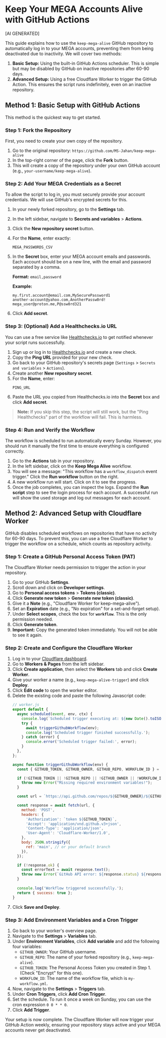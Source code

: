 # Keep Your MEGA Accounts Alive with GitHub Actions 
[AI GENERATED]

This guide explains how to use the `keep-mega-alive` GitHub repository to automatically log in to your MEGA accounts, preventing them from being deactivated due to inactivity. We will cover two methods:

1.  **Basic Setup:** Using the built-in GitHub Actions scheduler. This is simple but may be disabled by GitHub on inactive repositories after 60-90 days.
2.  **Advanced Setup:** Using a free Cloudflare Worker to trigger the GitHub Action. This ensures the script runs indefinitely, even on an inactive repository.

## Method 1: Basic Setup with GitHub Actions

This method is the quickest way to get started.

### Step 1: Fork the Repository

First, you need to create your own copy of the repository.

1.  Go to the original repository: `https://github.com/MS-Jahan/keep-mega-alive`
2.  In the top-right corner of the page, click the **Fork** button.
3.  This will create a copy of the repository under your own GitHub account (e.g., `your-username/keep-mega-alive`).

### Step 2: Add Your MEGA Credentials as a Secret

To allow the script to log in, you must securely provide your account credentials. We will use GitHub's encrypted secrets for this.

1.  In your newly forked repository, go to the **Settings** tab.
2.  In the left sidebar, navigate to **Secrets and variables** > **Actions**.
3.  Click the **New repository secret** button.
4.  For the **Name**, enter exactly:
    ```
    MEGA_PASSWORDS_CSV
    ```
5.  In the **Secret** box, enter your MEGA account emails and passwords. Each account should be on a new line, with the email and password separated by a comma.

    **Format:** `email,password`

    **Example:**
    ```
    my.first.account@email.com,MySecurePassword1
    another-account@yahoo.com,AnotherPassw0rd!
    mega_user@proton.me,P@ssw0rd321
    ```
6.  Click **Add secret**.

### Step 3: (Optional) Add a Healthchecks.io URL

You can use a free service like [Healthchecks.io](https://healthchecks.io) to get notified whenever your script runs successfully.

1.  Sign up or log in to [Healthchecks.io](https://healthchecks.io) and create a new check.
2.  Copy the **Ping URL** provided for your new check.
3.  Go back to your GitHub repository's secrets page (`Settings` > `Secrets and variables` > `Actions`).
4.  Create another **New repository secret**.
5.  For the **Name**, enter:
    ```
    PING_URL
    ```
6.  Paste the URL you copied from Healthchecks.io into the **Secret** box and click **Add secret**.

> **Note:** If you skip this step, the script will still work, but the "Ping Healthchecks" part of the workflow will fail. This is harmless.

### Step 4: Run and Verify the Workflow

The workflow is scheduled to run automatically every Sunday. However, you should run it manually the first time to ensure everything is configured correctly.

1.  Go to the **Actions** tab in your repository.
2.  In the left sidebar, click on the **Keep Mega Alive** workflow.
3.  You will see a message: "This workflow has a `workflow_dispatch` event trigger." Click the **Run workflow** button on the right.
4.  A new workflow run will start. Click on it to see the progress.
5.  Once the job completes, you can inspect the logs. Expand the **Run script** step to see the login process for each account. A successful run will show the used storage and log out messages for each account.



## Method 2: Advanced Setup with Cloudflare Worker

GitHub disables scheduled workflows on repositories that have no activity for 60-90 days. To prevent this, you can use a free Cloudflare Worker to trigger the workflow on a schedule, which counts as repository activity.

### Step 1: Create a GitHub Personal Access Token (PAT)

The Cloudflare Worker needs permission to trigger the action in your repository.

1.  Go to your GitHub **Settings**.
2.  Scroll down and click on **Developer settings**.
3.  Go to **Personal access tokens** > **Tokens (classic)**.
4.  Click **Generate new token** > **Generate new token (classic)**.
5.  Give it a **Note** (e.g., "Cloudflare Worker for keep-mega-alive").
6.  Set an **Expiration** date (e.g., "No expiration" for a set-and-forget setup).
7.  Under **Select scopes**, check the box for **`workflow`**. This is the only permission needed.
8.  Click **Generate token**.
9.  **Important:** Copy the generated token immediately. You will not be able to see it again.

### Step 2: Create and Configure the Cloudflare Worker

1.  Log in to your [Cloudflare dashboard](https://dash.cloudflare.com/).
2.  Go to **Workers & Pages** from the left sidebar.
3.  Click **Create application**, then select the **Workers** tab and click **Create Worker**.
4.  Give your worker a name (e.g., `keep-mega-alive-trigger`) and click **Deploy**.
5.  Click **Edit code** to open the worker editor.
6.  Delete the existing code and paste the following Javascript code:
    ```javascript
    // worker.js
    export default {
      async scheduled(event, env, ctx) {
        console.log(`Scheduled trigger executing at: ${new Date().toISOString()}`);
        try {
          await triggerGithubWorkflow(env);
          console.log('Scheduled trigger finished successfully.');
        } catch (error) {
          console.error('Scheduled trigger failed:', error);
        }
      },
    };

    async function triggerGithubWorkflow(env) {
      const { GITHUB_TOKEN, GITHUB_OWNER, GITHUB_REPO, WORKFLOW_ID } = env;

      if (!GITHUB_TOKEN || !GITHUB_REPO || !GITHUB_OWNER || !WORKFLOW_ID) {
        throw new Error("Missing required environment variables!");
      }

      const url = `https://api.github.com/repos/${GITHUB_OWNER}/${GITHUB_REPO}/actions/workflows/${WORKFLOW_ID}/dispatches`;

      const response = await fetch(url, {
        method: 'POST',
        headers: {
          'Authorization': `token ${GITHUB_TOKEN}`,
          'Accept': 'application/vnd.github.v3+json',
          'Content-Type': 'application/json',
          'User-Agent': 'Cloudflare-Worker/1.0',
        },
        body: JSON.stringify({
          ref: 'main', // or your default branch
        }),
      });

      if (!response.ok) {
        const errorText = await response.text();
        throw new Error(`GitHub API error: ${response.status} ${response.statusText} - ${errorText}`);
      }
      
      console.log('Workflow triggered successfully.');
      return { success: true };
    }
    ```
7.  Click **Save and Deploy**.

### Step 3: Add Environment Variables and a Cron Trigger

1.  Go back to your worker's overview page.
2.  Navigate to the **Settings** > **Variables** tab.
3.  Under **Environment Variables**, click **Add variable** and add the following four variables:
    *   `GITHUB_OWNER`: Your GitHub username.
    *   `GITHUB_REPO`: The name of your forked repository (e.g., `keep-mega-alive`).
    *   `GITHUB_TOKEN`: The Personal Access Token you created in Step 1. (Check "Encrypt" for this one).
    *   `WORKFLOW_ID`: The name of the workflow file, which is `my-workflow.yml`.
4.  Now, navigate to the **Settings** > **Triggers** tab.
5.  Under **Cron Triggers**, click **Add Cron Trigger**.
6.  Set the schedule. To run it once a week on Sunday, you can use the cron expression `0 0 * * 0`.
7.  Click **Add Trigger**.

Your setup is now complete. The Cloudflare Worker will now trigger your GitHub Action weekly, ensuring your repository stays active and your MEGA accounts never get deactivated.
